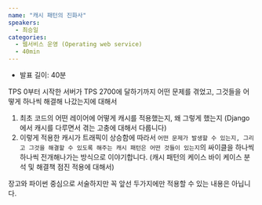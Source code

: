 ```yaml
---
name: "캐시 패턴의 진화사"
speakers:
  - 최승일
categories:
  - 웹서비스 운영 (Operating web service)
  - 40min
---
```


- 발표 길이: 40분

TPS 0부터 시작한 서버가 TPS 2700에 달하기까지 어떤 문제를 겪었고, 그것들을 어떻게 하나씩 해결해 나갔는지에 대해서 

1. 최초 코드의 어떤 레이어에 어떻게 캐시를 적용했는지, 왜 그렇게 했는지 (Django에서 캐시를 다루면서 겪는 고충에 대해서 다룹니다)
2. 이렇게 적용한 캐시가 트래픽이 상승함에 따라서 `어떤 문제가 발생할 수 있는지, 그리고 그것을 해결할 수 있도록 해주는 캐시 패턴은 어떤 것들이 있는지`의 싸이클을 하나씩 하나씩 전개해나가는 방식으로 이야기합니다. (캐시 패턴의 케이스 바이 케이스 분석 및 해결책 점진 적용에 대해서)

장고와 파이썬 중심으로 서술하지만 꼭 앞선 두가지에만 적용할 수 있는 내용은 아닙니다.
